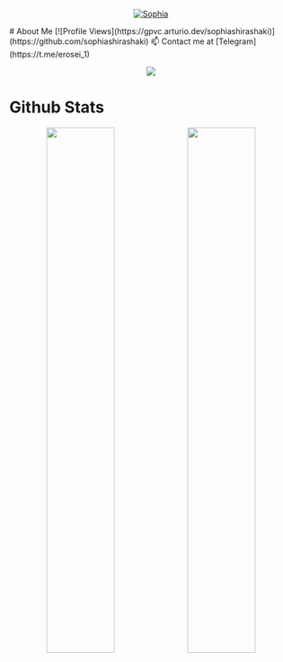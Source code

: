 
<p align="center">
    <a href="https://sophiashirashaki.github.io">
        <img
            src="https://readme-typing-svg.herokuapp.com?size=15&width=280&lines=Welcome+To+My+Profile+📍"
            alt="Sophia"
        />
    </a>
</p>
# About Me
 [![Profile Views](https://gpvc.arturio.dev/sophiashirashaki)](https://github.com/sophiashirashaki)
 📫 Contact me at [Telegram](https://t.me/erosei_1)

<p align="center">
  <a href="https://t.me/erosei_1"><img src="https://telegra.ph/file/1b7fba8f493e6eb06bacd.jpg"></a>
    </p>

# Github Stats
<p align="center">
    <img
        width="49%"
        src="https://github-readme-stats.vercel.app/api?username=sophiashirashaki&count_private=true&include_all_commits=true&show_icons=true&theme=tokyonight&custom_title=GitHub+Stats"
    />
    <img
        width="49%"
        src="https://github-readme-streak-stats.herokuapp.com?user=sophiashirashaki&theme=tokyonight"
    />
</p>
